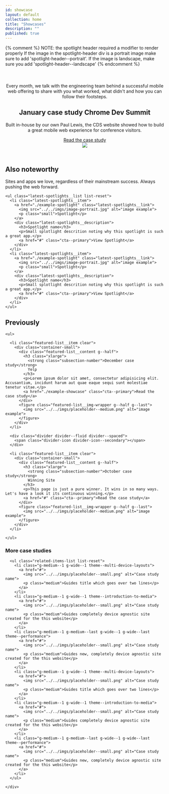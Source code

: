 ```yaml
---
id: showcase
layout: default
collection: home
title: "Showcases"
description: ""
published: true
---
```

{% comment %}
NOTE: the spotlight header required a modifier to render properly
      If the image in the spotlight-header div is a portrait image
      make sure to add 'spotlight-header--portrait'.
      If the image is landscape, make sure you add 'spotlight-header--landscape'
{% endcomment %}

<header class="spotlight-header spotlight-header-main spotlight-header--portrait clear">
  <div class="spotlight-header__container container">
    <div class="spotlight-header__copy g--half">
      <div class="spotlight-explainer" style="margin-top: 52px;">
        Every month, we talk with the engineering team behind a successful mobile web offering to share with you what worked, what didn't and how you can follow their footsteps.
      </div> 
      <div class="divider divider--fluid">
        <span class="divider-icon divider-icon--secondary"></span>
      </div>
      <h2 class="xlarge">
        <strong class="subsection-number">January case study</strong>
        Chrome Dev Summit
      </h2>
      <p>Built in-house by our own Paul Lewis, the CDS website showed how to build a great mobile web experience for conference visitors.</p>
      <a href="./example-showcase" class="spotlight-header__cta cta--primary">Read the case study</a>
    </div>
    <div class="spotlight-header__media g--half g--last">
      <img src="../../imgs/placeholder--device-portrait.png" class="spotlight-header__image">
    </div>
  </div>
</header>

<div class="latest-spotlights">
  <div class="container clear">
    <h2 class="xlarge">Also noteworthy</h2>
    <p class="g--half">Sites and apps we love, regardless of their mainstream success. Always pushing the web forward.</p>

    <ul class="latest-spotlights__list list-reset">
      <li class="latest-spotlights__item">
        <a href="./example-spotlight" class="latest-spotlights__link">
          <img src="../../imgs/image-portrait.jpg" alt="image example">
          <p class="small">Spotlight</p>
        </a>
        <div class="latest-spotlights__description">
          <h3>Spotlight name</h3>
          <p>Small splotlight descrition noting why this spotlight is such a great app.</p>
          <a href="#" class="cta--primary">View Spotlight</a>
        </div>
      </li>
      <li class="latest-spotlights__item">
        <a href="./example-spotlight" class="latest-spotlights__link">
          <img src="../../imgs/image-portrait.jpg" alt="image example">
          <p class="small">Spotlight</p>
        </a>
        <div class="latest-spotlights__description">
          <h3>Spotlight name</h3>
          <p>Small splotlight descrition noting why this spotlight is such a great app.</p>
          <a href="#" class="cta--primary">View Spotlight</a>
        </div>
      </li>
    </ul>
  </div>
</div>


<div class="featured-section">
  <div class="container-medium">

  <h2>Previously</h2>

    <ul>

      <li class="featured-list__item clear">
        <div class="container-small">
          <div class="featured-list__content g--half">
            <h3 class="xlarge">
              <strong class="subsection-number">December case study</strong>
              Yelp
            </h3>
            <p>Lorem ipsum dolor sit amet, consectetur adipisicing elit. Accusantium, incidunt harum aut quae eaque sequi sunt molestiae tenetur vitae.</p>
            <a href="./example-showcase" class="cta--primary">Read the case study</a>
          </div>
          <figure class="featured-list__img-wrapper g--half g--last">
            <img src="../../imgs/placeholder--medium.png" alt="image example">
          </figure>
        </div>
      </li>

      <div class="divider divider--fluid divider--spaced">
        <span class="divider-icon divider-icon--secondary"></span>
      </div>

      <li class="featured-list__item clear">
        <div class="container-small">
          <div class="featured-list__content g--half">
            <h3 class="xlarge">
              <strong class="subsection-number">October case study</strong>
              Winning Site
            </h3>
            <p>This page is just a pure winner. It wins in so many ways. Let's have a look it its continuous winning.</p>
            <a href="#" class="cta--primary">Read the case study</a>
          </div>
          <figure class="featured-list__img-wrapper g--half g--last">
            <img src="../../imgs/placeholder--medium.png" alt="image example">
          </figure>
        </div>
      </li>

    </ul>
  </div>
</div>

<div class="container">

  <div class="related-items clear">
    <h3 class="related-items__title g-wide--1 g-medium--full">More case studies</h3>
    <div class="related-items__section clear">

      <ul class="related-items-list list-reset">
        <li class="g-medium--1 g-wide--1 theme--multi-device-layouts">
          <a href="#">
            <img src="../../imgs/placeholder--small.png" alt="Case study name">
            <p class="medium">Guides title which goes over two lines</p>
          </a>
        </li>
        <li class="g-medium--1 g-wide--1 theme--introduction-to-media">
          <a href="#">
            <img src="../../imgs/placeholder--small.png" alt="Case study name">
            <p class="medium">Guides completely device agnostic site created for the this website</p>
          </a>
        </li>
        <li class="g-medium--1 g-medium--last g-wide--1 g-wide--last theme--performance">
          <a href="#">
            <img src="../../imgs/placeholder--small.png" alt="Case study name">
            <p class="medium">Guides new, completely device agnostic site created for the this website</p>
          </a>
        </li>
        <li class="g-medium--1 g-wide--1 theme--multi-device-layouts">
          <a href="#">
            <img src="../../imgs/placeholder--small.png" alt="Case study name">
            <p class="medium">Guides title which goes over two lines</p>
          </a>
        </li>
        <li class="g-medium--1 g-wide--1 theme--introduction-to-media">
          <a href="#">
            <img src="../../imgs/placeholder--small.png" alt="Case study name">
            <p class="medium">Guides completely device agnostic site created for the this website</p>
          </a>
        </li>
        <li class="g-medium--1 g-medium--last g-wide--1 g-wide--last theme--performance">
          <a href="#">
            <img src="../../imgs/placeholder--small.png" alt="Case study name">
            <p class="medium">Guides new, completely device agnostic site created for the this website</p>
          </a>
        </li>
      </ul>

    </div>
  </div>

</div>